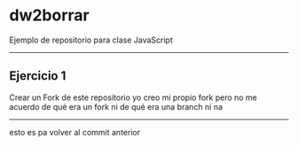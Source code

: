 # dw2borrar

Ejemplo de repositorio para clase JavaScript

---

## Ejercicio 1

Crear un Fork de este repositorio
yo creo mi propio fork
pero no me acuerdo de qué era un fork ni de qué era una branch ni na

---
esto es pa volver al commit anterior